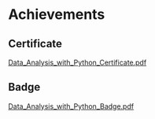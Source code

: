 

# Achievements
## Certificate
[Data_Analysis_with_Python_Certificate.pdf](https://prod-files-secure.s3.us-west-2.amazonaws.com/03e82b26-cccb-4906-bb56-adabcbdc0655/1aa3a050-2338-4a85-85d5-899bad17a31c/Data_Analysis_with_Python_Certificate.pdf?X-Amz-Algorithm=AWS4-HMAC-SHA256&X-Amz-Content-Sha256=UNSIGNED-PAYLOAD&X-Amz-Credential=ASIAZI2LB4662FWUFSXD%2F20250130%2Fus-west-2%2Fs3%2Faws4_request&X-Amz-Date=20250130T181948Z&X-Amz-Expires=3600&X-Amz-Security-Token=IQoJb3JpZ2luX2VjEKL%2F%2F%2F%2F%2F%2F%2F%2F%2F%2FwEaCXVzLXdlc3QtMiJHMEUCIQCCPj7XkIbyfgE3XQaXK60QJeTvj9GOemThn%2Frg3r1wBQIgWHRxmIsLf5CkMhR%2BHwFTH5fBkGTydhscD9Olfv%2Bf77wqiAQIq%2F%2F%2F%2F%2F%2F%2F%2F%2F%2F%2FARAAGgw2Mzc0MjMxODM4MDUiDF4w2KZyhk%2FmtrZZuircA90%2BvDJV9ZpHjDLQKr9tM6OjGhjZNvKCABjirvtpx6XMmMIQFPs7fOy6wvg2cxfB%2FX6SqfMviqYpQesaoU2dD4b5V5CMfdFpZyJ6m7hZSDAQ6X0FBTa3XW%2FkaM64nynr6GZIksUeEd1n7xUWT%2Fjqz8GJVn3D1HlfbOEKjbrtgxoA9NEJkC1qrVsDqh2ihHpOmy8Offcmsyq%2Bpm8PyHwoxLL%2B9gr7pwQx9rZ4F0qJO6bRVk%2FrLaT%2BZn7W%2BqkyYYafTEXsIS8sCsFgUfyvPlkAMVyN5cgX4j7J%2F7a11vsDgqqNO884e7iqtx6GqsaIXTq%2BhnGqYvOXIaA6tsYCLom77EM4OAgv%2F0oCRmx5YZUHyjOQJW44YC5e74nWOFx%2FnLM%2F7piWZFGpYCHtEcG6O5zy%2F%2B%2FKgK7JsLT%2FrHCEL%2F%2FKywLMtNqyfB2s9%2FxKVc8Ae5lg0OAIIu4Ca8O28oWIrr8IRcqFoqSydK7HaUvWTWIehK81JBaoUqu2MUGXM%2BRSxdrlssY0IBHp8uReB5UWGFbpVtDuXepDfxiOHwE%2FQ1rrEbUprdS63bf%2BQ4pngm8OhKS6MovlrNPhOidFdsrtjI%2FAbwQf1eka6heL1YepMKXKTIJgWu%2FHYUeaIkEJZLJSML7y7rwGOqUBOpvkmpecPXBZdSH2iqN8p6ZiDyPNqZxobvWAESzC6I2k%2BxCgaszkCIA10r92r7kf6YvPMR0DQzf9zZBwBbCgW%2BVITte6qSgKDBZv4AlKcOiIh98gD%2BSdNTJj1uUhswTSShmi%2Bf3dG1vJ%2BN0CocdfuMt10TSzr1%2BeeqK5dOi3yTtdcOB2WgXE90ZbyT7XTiVHbY46S%2FYNM8pLyJwoF7jWFBqT4fJZ&X-Amz-Signature=70e841a0204bfc35754ce4b73c3b7d3f82f2dce95c92b651fa9d1826f0367bc4&X-Amz-SignedHeaders=host&x-id=GetObject)
## Badge
[Data_Analysis_with_Python_Badge.pdf](https://prod-files-secure.s3.us-west-2.amazonaws.com/03e82b26-cccb-4906-bb56-adabcbdc0655/4fa9bcf8-b584-40dd-8775-c0bfadf6a6f0/Data_Analysis_with_Python_Badge.pdf?X-Amz-Algorithm=AWS4-HMAC-SHA256&X-Amz-Content-Sha256=UNSIGNED-PAYLOAD&X-Amz-Credential=ASIAZI2LB4662FWUFSXD%2F20250130%2Fus-west-2%2Fs3%2Faws4_request&X-Amz-Date=20250130T181948Z&X-Amz-Expires=3600&X-Amz-Security-Token=IQoJb3JpZ2luX2VjEKL%2F%2F%2F%2F%2F%2F%2F%2F%2F%2FwEaCXVzLXdlc3QtMiJHMEUCIQCCPj7XkIbyfgE3XQaXK60QJeTvj9GOemThn%2Frg3r1wBQIgWHRxmIsLf5CkMhR%2BHwFTH5fBkGTydhscD9Olfv%2Bf77wqiAQIq%2F%2F%2F%2F%2F%2F%2F%2F%2F%2F%2FARAAGgw2Mzc0MjMxODM4MDUiDF4w2KZyhk%2FmtrZZuircA90%2BvDJV9ZpHjDLQKr9tM6OjGhjZNvKCABjirvtpx6XMmMIQFPs7fOy6wvg2cxfB%2FX6SqfMviqYpQesaoU2dD4b5V5CMfdFpZyJ6m7hZSDAQ6X0FBTa3XW%2FkaM64nynr6GZIksUeEd1n7xUWT%2Fjqz8GJVn3D1HlfbOEKjbrtgxoA9NEJkC1qrVsDqh2ihHpOmy8Offcmsyq%2Bpm8PyHwoxLL%2B9gr7pwQx9rZ4F0qJO6bRVk%2FrLaT%2BZn7W%2BqkyYYafTEXsIS8sCsFgUfyvPlkAMVyN5cgX4j7J%2F7a11vsDgqqNO884e7iqtx6GqsaIXTq%2BhnGqYvOXIaA6tsYCLom77EM4OAgv%2F0oCRmx5YZUHyjOQJW44YC5e74nWOFx%2FnLM%2F7piWZFGpYCHtEcG6O5zy%2F%2B%2FKgK7JsLT%2FrHCEL%2F%2FKywLMtNqyfB2s9%2FxKVc8Ae5lg0OAIIu4Ca8O28oWIrr8IRcqFoqSydK7HaUvWTWIehK81JBaoUqu2MUGXM%2BRSxdrlssY0IBHp8uReB5UWGFbpVtDuXepDfxiOHwE%2FQ1rrEbUprdS63bf%2BQ4pngm8OhKS6MovlrNPhOidFdsrtjI%2FAbwQf1eka6heL1YepMKXKTIJgWu%2FHYUeaIkEJZLJSML7y7rwGOqUBOpvkmpecPXBZdSH2iqN8p6ZiDyPNqZxobvWAESzC6I2k%2BxCgaszkCIA10r92r7kf6YvPMR0DQzf9zZBwBbCgW%2BVITte6qSgKDBZv4AlKcOiIh98gD%2BSdNTJj1uUhswTSShmi%2Bf3dG1vJ%2BN0CocdfuMt10TSzr1%2BeeqK5dOi3yTtdcOB2WgXE90ZbyT7XTiVHbY46S%2FYNM8pLyJwoF7jWFBqT4fJZ&X-Amz-Signature=fcd633ed31277e0b4661f524e40004d2c9133120c1470e6f3ffeb161e0d3ff3c&X-Amz-SignedHeaders=host&x-id=GetObject)
